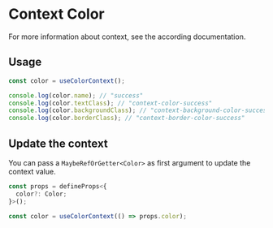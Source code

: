 # Context Color

For more information about context, see the according documentation.

## Usage

```ts
const color = useColorContext();

console.log(color.name); // "success"
console.log(color.textClass); // "context-color-success"
console.log(color.backgroundClass); // "context-background-color-success"
console.log(color.borderClass); // "context-border-color-success"
```

## Update the context

You can pass a `MaybeRefOrGetter<Color>` as first argument to update the context value.

```ts
const props = defineProps<{
  color?: Color;
}>();

const color = useColorContext(() => props.color);
```
